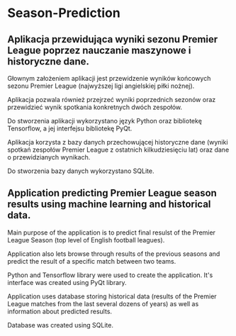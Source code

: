 # Season-Prediction
## Aplikacja przewidująca wyniki sezonu Premier League poprzez nauczanie maszynowe i historyczne dane.

Głownym założeniem aplikacji jest przewidzenie wyników końcowych sezonu Premier League (najwyższej ligi angielskiej piłki nożnej).

Aplikacja pozwala również przejrzeć wyniki poprzednich sezonów oraz przewidzieć wynik spotkania konkretnych dwóch zespołów.

Do stworzenia aplikacji wykorzystano język Python oraz bibliotekę Tensorflow, a jej interfejsu bibliotekę PyQt.

Aplikacja korzysta z bazy danych przechowującej historyczne dane (wyniki spotkań zespołów Premier League z ostatnich kilkudziesięciu lat) oraz dane o przewidzianych wynikach.

Do stworzenia bazy danych wykorzystano SQLite.

## Application predicting Premier League season results using machine learning and historical data.

Main purpose of the application is to predict final resulst of the Premier League Season (top level of English football leagues).

Application also lets browse through results of the previous seasons and predict the result of a specific match between two teams.

Python and Tensorflow library were used to create the application. It's interface was created using PyQt library.

Application uses database storing historical data (results of the Premier League matches from the last several dozens of years) as well as information about predicted results.

Database was created using SQLite.

